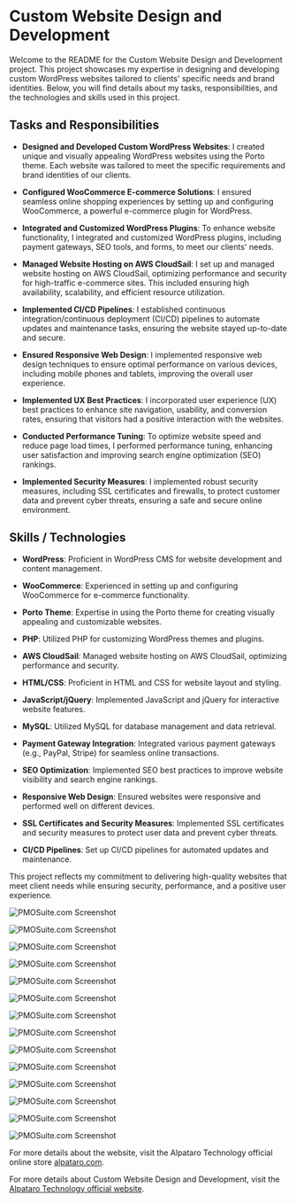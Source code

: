 # Custom Website Design and Development

Welcome to the README for the Custom Website Design and Development project. This project showcases my expertise in designing and developing custom WordPress websites tailored to clients' specific needs and brand identities. Below, you will find details about my tasks, responsibilities, and the technologies and skills used in this project.

## Tasks and Responsibilities

- **Designed and Developed Custom WordPress Websites**: I created unique and visually appealing WordPress websites using the Porto theme. Each website was tailored to meet the specific requirements and brand identities of our clients.

- **Configured WooCommerce E-commerce Solutions**: I ensured seamless online shopping experiences by setting up and configuring WooCommerce, a powerful e-commerce plugin for WordPress.

- **Integrated and Customized WordPress Plugins**: To enhance website functionality, I integrated and customized WordPress plugins, including payment gateways, SEO tools, and forms, to meet our clients' needs.

- **Managed Website Hosting on AWS CloudSail**: I set up and managed website hosting on AWS CloudSail, optimizing performance and security for high-traffic e-commerce sites. This included ensuring high availability, scalability, and efficient resource utilization.

- **Implemented CI/CD Pipelines**: I established continuous integration/continuous deployment (CI/CD) pipelines to automate updates and maintenance tasks, ensuring the website stayed up-to-date and secure.

- **Ensured Responsive Web Design**: I implemented responsive web design techniques to ensure optimal performance on various devices, including mobile phones and tablets, improving the overall user experience.

- **Implemented UX Best Practices**: I incorporated user experience (UX) best practices to enhance site navigation, usability, and conversion rates, ensuring that visitors had a positive interaction with the websites.

- **Conducted Performance Tuning**: To optimize website speed and reduce page load times, I performed performance tuning, enhancing user satisfaction and improving search engine optimization (SEO) rankings.

- **Implemented Security Measures**: I implemented robust security measures, including SSL certificates and firewalls, to protect customer data and prevent cyber threats, ensuring a safe and secure online environment.

## Skills / Technologies

- **WordPress**: Proficient in WordPress CMS for website development and content management.

- **WooCommerce**: Experienced in setting up and configuring WooCommerce for e-commerce functionality.

- **Porto Theme**: Expertise in using the Porto theme for creating visually appealing and customizable websites.

- **PHP**: Utilized PHP for customizing WordPress themes and plugins.

- **AWS CloudSail**: Managed website hosting on AWS CloudSail, optimizing performance and security.

- **HTML/CSS**: Proficient in HTML and CSS for website layout and styling.

- **JavaScript/jQuery**: Implemented JavaScript and jQuery for interactive website features.

- **MySQL**: Utilized MySQL for database management and data retrieval.

- **Payment Gateway Integration**: Integrated various payment gateways (e.g., PayPal, Stripe) for seamless online transactions.

- **SEO Optimization**: Implemented SEO best practices to improve website visibility and search engine rankings.

- **Responsive Web Design**: Ensured websites were responsive and performed well on different devices.

- **SSL Certificates and Security Measures**: Implemented SSL certificates and security measures to protect user data and prevent cyber threats.

- **CI/CD Pipelines**: Set up CI/CD pipelines for automated updates and maintenance.

This project reflects my commitment to delivering high-quality websites that meet client needs while ensuring security, performance, and a positive user experience.

![PMOSuite.com Screenshot](screenshots/marketplace_04.png)

![PMOSuite.com Screenshot](screenshots/marketplace_14.png)

![PMOSuite.com Screenshot](screenshots/marketplace_05.png)

![PMOSuite.com Screenshot](screenshots/marketplace_06.png)

![PMOSuite.com Screenshot](screenshots/marketplace_07.png)

![PMOSuite.com Screenshot](screenshots/marketplace_08.png)

![PMOSuite.com Screenshot](screenshots/marketplace_09.png)

![PMOSuite.com Screenshot](screenshots/marketplace_03.png)

![PMOSuite.com Screenshot](screenshots/marketplace_02.png)

![PMOSuite.com Screenshot](screenshots/marketplace_10.png)

![PMOSuite.com Screenshot](screenshots/marketplace_01.png)

![PMOSuite.com Screenshot](screenshots/marketplace_11.png)

![PMOSuite.com Screenshot](screenshots/marketplace_12.png)

![PMOSuite.com Screenshot](screenshots/marketplace_13.png)

For more details about the website, visit the Alpataro Technology official online store [alpataro.com](https://alpataro.com).

For more details about Custom Website Design and Development, visit the [Alpataro Technology official website](https://alpatarotechnology.com/alpataro.html#website-design).

